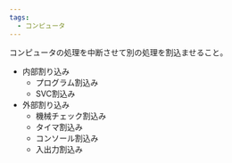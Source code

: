 ```yaml
---
tags:
  - コンピュータ
---
```

コンピュータの処理を中断させて別の処理を割込ませること。
- 内部割り込み
	- プログラム割込み
	- SVC割込み
- 外部割り込み
	- 機械チェック割込み
	- タイマ割込み
	- コンソール割込み
	- 入出力割込み